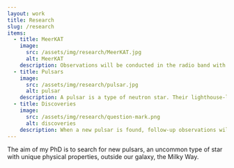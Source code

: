 ```yaml
---
layout: work
title: Research
slug: /research
items:
  - title: MeerKAT
    image:
      src: /assets/img/research/MeerKAT.jpg
      alt: MeerKAT
    description: Observations will be conducted in the radio band with the MeerKAT telescope, a radio dish interferometer approaching completion in South Africa. The MeerKAT telescope is a precursor of the mid-frequency component of the Square Kilometer Array, an international project to build the largest radio interferometer ever designed. MeerKAT is located in South Africa, in the Karoo desert. It will be the most sensitive radio interferometer in its wavelength range. It consists of 64 Gregorian dishes, each of 13.96m diameter. The furthest dishes have a maximum separation of 8 km. This project is part of a larger MeerKAT pulsar survey, [TRAPUM](trapum.org). Image: South African Radio Astronomy Observatory
  - title: Pulsars
    image:
      src: /assets/img/research/pulsar.jpg
      alt: pulsar
    description: A pulsar is a type of neutron star. Their lighthouse-like radio beams are observed as pulses from the Earth. These collapsed stars are amongst the most extreme objects of the Universe - they are some of the fastest spinning stars (usually, they undergo one complete revolution in less than a few seconds); they are the smallest and densest stars, with approximately the mass of our Sun contained in a radius of a few tens of kilometres; and they have the strongest stellar magnetic fields. Image: 123RF
  - title: Discoveries
    image:
      src: /assets/img/research/question-mark.png
      alt: discoveries
    description: When a new pulsar is found, follow-up observations will be performed to determine its properties and open further science studies. Since their discovery in 1967, pulsars have been a formidable “laboratory” for several fields of science. Their pulses can have a better ability in timekeeping than atomic clocks. Any variations in the timing of these pulses can be an indicator of astrophysical processes such as gravitational waves, companion stars, planets, superdense matter states, relativistic plasma mechanisms, etc. By extending the extragalactic sample of known pulsars, we will be able to perform Magellanic Cloud neutron star population studies. For example, we could understand better how metallicity affects the formation of neutron stars, or predict double neutron star merger rates. Furthermore, the dispersion and scattering of radio waves by the ISM give an estimation of its density between us and the Magellanic Clouds. 
---
```


The aim of my PhD is to search for new pulsars, an uncommon type of star with unique physical properties, outside our galaxy, the Milky Way.
<br />
<br />
